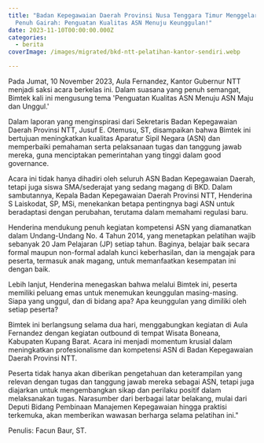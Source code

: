 ```yaml
---
title: "Badan Kepegawaian Daerah Provinsi Nusa Tenggara Timur Menggelar Bimtek
  Penuh Gairah: Penguatan Kualitas ASN Menuju Keunggulan!"
date: 2023-11-10T00:00:00.000Z
categories:
  - berita
coverImage: /images/migrated/bkd-ntt-pelatihan-kantor-sendiri.webp

---
```


Pada Jumat, 10 November 2023, Aula Fernandez, Kantor Gubernur NTT menjadi saksi acara berkelas ini. Dalam suasana yang penuh semangat, Bimtek kali ini mengusung tema 'Penguatan Kualitas ASN Menuju ASN Maju dan Unggul.'

Dalam laporan yang menginspirasi dari Sekretaris Badan Kepegawaian Daerah Provinsi NTT, Jusuf E. Otemusu, ST, disampaikan bahwa Bimtek ini bertujuan meningkatkan kualitas Aparatur Sipil Negara (ASN) dan memperbaiki pemahaman serta pelaksanaan tugas dan tanggung jawab mereka, guna menciptakan pemerintahan yang tinggi dalam good governance.

Acara ini tidak hanya dihadiri oleh seluruh ASN Badan Kepegawaian Daerah, tetapi juga siswa SMA/sederajat yang sedang magang di BKD. Dalam sambutannya, Kepala Badan Kepegawaian Daerah Provinsi NTT, Henderina S Laiskodat, SP, MSi, menekankan betapa pentingnya bagi ASN untuk beradaptasi dengan perubahan, terutama dalam memahami regulasi baru.

Henderina mendukung penuh kegiatan kompetensi ASN yang diamanatkan dalam Undang-Undang No. 4 Tahun 2014, yang menetapkan pelatihan wajib sebanyak 20 Jam Pelajaran (JP) setiap tahun. Baginya, belajar baik secara formal maupun non-formal adalah kunci keberhasilan, dan ia mengajak para peserta, termasuk anak magang, untuk memanfaatkan kesempatan ini dengan baik.

Lebih lanjut, Henderina menegaskan bahwa melalui Bimtek ini, peserta memiliki peluang emas untuk menemukan keunggulan masing-masing. Siapa yang unggul, dan di bidang apa? Apa keunggulan yang dimiliki oleh setiap peserta?

Bimtek ini berlangsung selama dua hari, menggabungkan kegiatan di Aula Fernandez dengan kegiatan outbound di tempat Wisata Boneana, Kabupaten Kupang Barat. Acara ini menjadi momentum krusial dalam meningkatkan profesionalisme dan kompetensi ASN di Badan Kepegawaian Daerah Provinsi NTT.

Peserta tidak hanya akan diberikan pengetahuan dan keterampilan yang relevan dengan tugas dan tanggung jawab mereka sebagai ASN, tetapi juga diajarkan untuk mengembangkan sikap dan perilaku positif dalam melaksanakan tugas. Narasumber dari berbagai latar belakang, mulai dari Deputi Bidang Pembinaan Manajemen Kepegawaian hingga praktisi terkemuka, akan memberikan wawasan berharga selama pelatihan ini."

Penulis: Facun Baur, ST.
